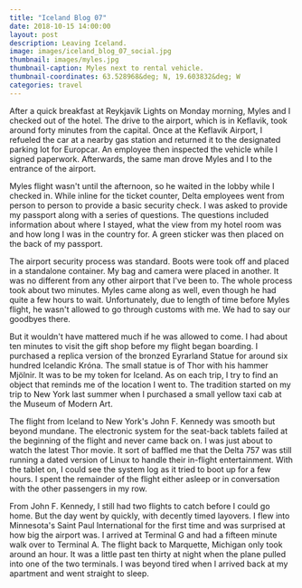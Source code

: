 ```yaml
---
title: "Iceland Blog 07"
date: 2018-10-15 14:00:00
layout: post
description: Leaving Iceland.
image: images/iceland_blog_07_social.jpg
thumbnail: images/myles.jpg
thumbnail-caption: Myles next to rental vehicle.
thumbnail-coordinates: 63.528968&deg; N, 19.603832&deg; W
categories: travel
---
```


After a quick breakfast at Reykjavik Lights on Monday morning, Myles and I checked out of the hotel. The drive to the airport, which is in Keflavik, took around forty minutes from the capital. Once at the Keflavik Airport, I refueled the car at a nearby gas station and returned it to the designated parking lot for Europcar. An employee then inspected the vehicle while I signed paperwork. Afterwards, the same man drove Myles and I to the entrance of the airport.

Myles flight wasn't until the afternoon, so he waited in the lobby while I checked in. While inline for the ticket counter, Delta employees went from person to person to provide a basic security check. I was asked to provide my passport along with a series of questions. The questions included information about where I stayed, what the view from my hotel room was and how long I was in the country for. A green sticker was then placed on the back of my passport.

The airport security process was standard. Boots were took off and placed in a standalone container. My bag and camera were placed in another. It was no different from any other airport that I've been to. The whole process took about two minutes. Myles came along as well, even though he had quite a few hours to wait. Unfortunately, due to length of time before Myles flight, he wasn't allowed to go through customs with me. We had to say our goodbyes there.

But it wouldn't have mattered much if he was allowed to come. I had about ten minutes to visit the gift shop before my flight began boarding. I purchased a replica version of the bronzed Eyrarland Statue for around six hundred Icelandic Króna. The small statue is of Thor with his hammer Mjölnir. It was to be my token for Iceland. As on each trip, I try to find an object that reminds me of the location I went to. The tradition started on my trip to New York last summer when I purchased a small yellow taxi cab at the Museum of Modern Art.

The flight from Iceland to New York's John F. Kennedy was smooth but beyond mundane. The electronic system for the seat-back tablets failed at the beginning of the flight and never came back on. I was just about to watch the latest Thor movie. It sort of baffled me that the Delta 757 was still running a dated version of Linux to handle their in-flight entertainment. With the tablet on, I could see the system log as it tried to boot up for a few hours. I spent the remainder of the flight either asleep or in conversation with the other passengers in my row.

From John F. Kennedy, I still had two flights to catch before I could go home. But the day went by quickly, with decently timed layovers. I flew into Minnesota's Saint Paul International for the first time and was surprised at how big the airport was. I arrived at Terminal G and had a fifteen minute walk over to Terminal A. The flight back to Marquette, Michigan only took around an hour. It was a little past ten thirty at night when the plane pulled into one of the two terminals. I was beyond tired when I arrived back at my apartment and went straight to sleep.